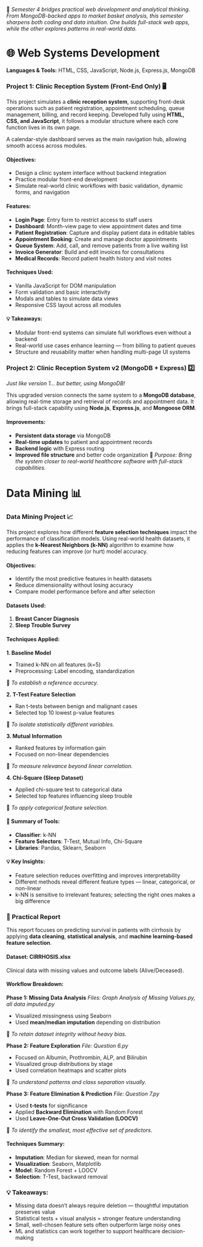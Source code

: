 🧩 *Semester 4 bridges practical web development and analytical thinking. From MongoDB-backed apps to market basket analysis, this semester sharpens both coding and data intuition. One builds full-stack web apps, while the other explores patterns in real-world data.*

# 🌐 Web Systems Development

**Languages & Tools:** HTML, CSS, JavaScript, Node.js, Express.js, MongoDB


###  Project 1: Clinic Reception System (Front-End Only) 🖥️

This project simulates a **clinic reception system**, supporting front-desk operations such as patient registration, appointment scheduling, queue management, billing, and record keeping. Developed fully using **HTML, CSS, and JavaScript**, it follows a modular structure where each core function lives in its own page.

A calendar-style dashboard serves as the main navigation hub, allowing smooth access across modules.

#### Objectives:

* Design a clinic system interface without backend integration
* Practice modular front-end development
* Simulate real-world clinic workflows with basic validation, dynamic forms, and navigation

#### Features:

* **Login Page**: Entry form to restrict access to staff users
* **Dashboard**: Month-view page to view appointment dates and time
* **Patient Registration**: Capture and display patient data in editable tables
* **Appointment Booking**: Create and manage doctor appointments
* **Queue System**: Add, call, and remove patients from a live waiting list
* **Invoice Generator**: Build and edit invoices for consultations
* **Medical Records**: Record patient health history and visit notes

#### Techniques Used:

* Vanilla JavaScript for DOM manipulation
* Form validation and basic interactivity
* Modals and tables to simulate data views
* Responsive CSS layout across all modules

#### 💡 Takeaways:

* Modular front-end systems can simulate full workflows even without a backend
* Real-world use cases enhance learning — from billing to patient queues
* Structure and reusability matter when handling multi-page UI systems


### Project 2: Clinic Reception System v2 (MongoDB + Express) 2️⃣ 

*Just like version 1... but better, using MongoDB!*

This upgraded version connects the same system to a **MongoDB database**, allowing real-time storage and retrieval of records and appointment data. It brings full-stack capability using **Node.js**, **Express.js**, and **Mongoose ORM**.

#### Improvements:

* **Persistent data storage** via MongoDB
* **Real-time updates** to patient and appointment records
* **Backend logic** with Express routing
* **Improved file structure** and better code organization
📌 *Purpose: Bring the system closer to real-world healthcare software with full-stack capabilities.*


# Data Mining 📊

### Data Mining Project 📈 

This project explores how different **feature selection techniques** impact the performance of classification models. Using real-world health datasets, it applies the **k-Nearest Neighbors (k-NN)** algorithm to examine how reducing features can improve (or hurt) model accuracy.

#### Objectives:

* Identify the most predictive features in health datasets
* Reduce dimensionality without losing accuracy
* Compare model performance before and after selection

#### Datasets Used:

1. **Breast Cancer Diagnosis**
2. **Sleep Trouble Survey**

#### Techniques Applied:

**1. Baseline Model**

* Trained k-NN on all features (k=5)
* Preprocessing: Label encoding, standardization
  
📌 *To establish a reference accuracy.*

**2. T-Test Feature Selection**

* Ran t-tests between benign and malignant cases
* Selected top 10 lowest p-value features
  
📌 *To isolate statistically different variables.*

**3. Mutual Information**

* Ranked features by information gain
* Focused on non-linear dependencies
  
📌 *To measure relevance beyond linear correlation.*

**4. Chi-Square (Sleep Dataset)**

* Applied chi-square test to categorical data
* Selected top features influencing sleep trouble
  
📌 *To apply categorical feature selection.*

#### 🔧 Summary of Tools:

* **Classifier**: k-NN
* **Feature Selectors**: T-Test, Mutual Info, Chi-Square
* **Libraries**: Pandas, Sklearn, Seaborn

#### 💡 Key Insights:

* Feature selection reduces overfitting and improves interpretability
* Different methods reveal different feature types — linear, categorical, or non-linear
* k-NN is sensitive to irrelevant features; selecting the right ones makes a big difference


### 🧪 Practical Report

This report focuses on predicting survival in patients with cirrhosis by applying **data cleaning**, **statistical analysis**, and **machine learning-based feature selection**.

#### Dataset: CIRRHOSIS.xlsx

Clinical data with missing values and outcome labels (Alive/Deceased).

#### Workflow Breakdown:

**Phase 1: Missing Data Analysis**
*Files: Graph Analysis of Missing Values.py, all data imputed.py*

* Visualized missingness using Seaborn
* Used **mean/median imputation** depending on distribution
  
📌 *To retain dataset integrity without heavy bias.*

**Phase 2: Feature Exploration**
*File: Question 6.py*

* Focused on Albumin, Prothrombin, ALP, and Bilirubin
* Visualized group distributions by stage
* Used correlation heatmaps and scatter plots
  
📌 *To understand patterns and class separation visually.*

**Phase 3: Feature Elimination & Prediction**
*File: Question 7.py*

* Used **t-tests** for significance
* Applied **Backward Elimination** with Random Forest
* Used **Leave-One-Out Cross Validation (LOOCV)**
  
📌 *To identify the smallest, most effective set of predictors.*


#### Techniques Summary:

* **Imputation**: Median for skewed, mean for normal
* **Visualization**: Seaborn, Matplotlib
* **Model**: Random Forest + LOOCV
* **Selection**: T-Test, backward removal


### 💡 Takeaways:

* Missing data doesn’t always require deletion — thoughtful imputation preserves value
* Statistical tests + visual analysis = stronger feature understanding
* Small, well-chosen feature sets often outperform large noisy ones
* ML and statistics can work together to support healthcare decision-making
